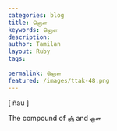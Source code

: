 ```yaml
---
categories: blog
title: ஞௌ
keywords: ஞௌ
description: 
author: Tamilan
layout: Ruby
tags: 
 
permalink: ஞௌ
featured: /images/ttak-48.png
---
```

  
[ ñau ]  
  
The compound of ஞ் and ஔ